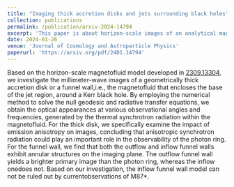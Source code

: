 ```yaml
---
title: "Imaging thick accretion disks and jets surrounding black holes"
collection: publications
permalink: /publication/arxiv-2024-14794
excerpt: 'This paper is about horizon-scale images of an analytical magnetofluid model near the black hole.'
date: 2024-01-26
venue: 'Journal of Cosmology and Astroparticle Physics'
paperurl: 'https://arxiv.org/pdf/2401.14794'
---
```


Based on the horizon-scale magnetofluid model developed in [2309.13304](https://inspirehep.net/literature/2702555), we investigate the millimeter-wave images of a geometrically thick accretion disk or a funnel wall,i.e., the magnetofluid that encloses the base of the jet region, around a Kerr black hole. By employing the numerical method to solve the null geodesic and radiative transfer equations, we obtain the optical appearances at various observational angles and frequencies, generated by the thermal synchrotron radiation within the magnetofluid. For the thick disk, we specifically examine the impact of emission anisotropy on images, concluding that anisotropic synchrotron radiation could play an important role in the observability of the photon ring. For the funnel wall, we find that both the outflow and inflow funnel walls exhibit annular structures on the imaging plane. The outflow funnel wall yields a brighter primary image than the photon ring, whereas the inflow onedoes not. Based on our investigation, the inflow funnel wall model can not be ruled out by currentobservations of M87\*.
